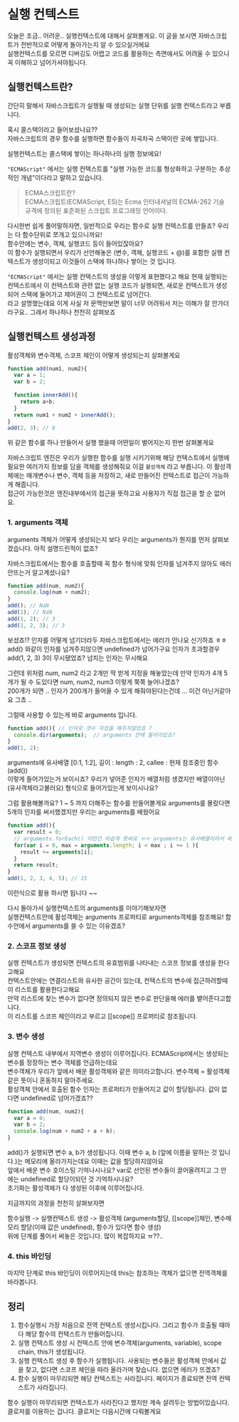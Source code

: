 # 실행 컨텍스트
오늘은 조금.. 어려운.. 실행컨텍스트에 대해서 살펴볼게요. 이 글을 보시면 자바스크립트가 전반적으로 어떻게 돌아가는지 알 수 있으실거에요  
실행컨텍스트를 모르면 디버깅도 어렵고 코드를 활용하는 측면에서도 어려울 수 있으니 꼭 이해하고 넘어가셔야됩니다.   

## 실행컨텍스트란?
간단히 말해서 자바스크립트가 실헹될 때 생성되는 실행 단위를 실행 컨텍스트라고 부릅니다.

혹시 콜스택이라고 들어보셨나요??    
자바스크립트의 경우 함수를 실행하면 함수들이 차곡차곡 스택이란 곳에 쌓입니다.   

실행컨텍스트는 콜스택에 쌓이는 하나하나의 실행 정보에요!    

`"ECMAScript"` 에서는 실행 컨텍스트를 "실행 가능한 코드를 형상화하고 구분하는 추상적인 개념"이다라고 말하고 있습니다. 

> ECMA스크립트란?    
> ECMA스크립트(ECMAScript, ES)는 Ecma 인터내셔널의 ECMA-262 기술 규격에 정의된 표준화된 스크립트 프로그래밍 언어이다.

다시한번 쉽게 풀어말하자면, 일반적으로 우리는 함수로 실행 컨텍스트를 만들죠? 우리는 다 함수단위로 쪼개고 있으니까요!     
함수안에는 변수, 객체, 실행코드 등이 들어있잖아요?    
이 함수가 실행되면서 우리가 선언해놓은 (변수, 객체, 실행코드 + @)를 포함한 실행 컨텍스트가 생성이되고 이것들이 스택에 하나하나 쌓이는 것 입니다.

`"ECMAScript"` 에서는 실행 컨텍스트의 생성을 이렇게 표현했다고 해요
현재 실행되는 컨텍스트에서 이 컨텍스트와 관련 없는 실행 코드가 실행되면, 새로운 컨텍스트가 생성되어 스택에 들어가고 제어권이 그 컨텍스트로 넘어간다.   
라고 설명했는데요 이게 사실 저 문맥만보면 말이 너무 어려워서 저는 이해가 잘 안가더라구요.. 그래서 하나하나 천천히 살펴보죠

## 실행컨텍스트 생성과정
활성객체와 변수객체, 스코프 체인이 어떻게 생성되는지 살펴볼게요

```js
function add(num1, num2){
  var a = 1;
  var b = 2;
  
  function innerAdd(){
    return a+b;
  }
  return num1 + num2 + innerAdd();
}
add(2, 3); // 8
```
위 같은 함수를 하나 만들어서 실행 했을때 어떤일이 벌어지는지 한번 살펴볼게요

자바스크립트 엔진은 우리가 실행한 함수를 실행 시키기위해 해당 컨텍스트에서 실행에 필요한 여러가지 정보를 담을 객체를 생성해줘요 이걸 `활성객체` 라고 부릅니다.
이 활성객체에는 매개변수나 변수, 객체 등을 저장하고, 새로 만들어진 컨텍스트로 접근이 가능하게 해줍니다.   
접근이 가능한것은 엔진내부에서의 접근을 뜻하고요 사용자가 직접 접근을 할 순 없어요. 

### 1. arguments 객체
arguments 객체가 어떻게 생성되는지 보다 우리는 arguments가 뭔지를 먼저 살펴보겠습니다. 아직 설명드린적이 없죠?

자바스크립트에서는 함수를 호출할때 꼭 함수 형식에 맞춰 인자를 넘겨주지 않아도 에러 안뜨는거 알고계셨나요?    
```js
function add(num, num2){
  console.log(num + num2);
}
add(); // NaN
add(1); // NaN
add(1, 2); // 3
add(1, 2, 3); // 3
```
보셨죠!? 인자를 어떻게 넘기더라두 자바스크립트에서는 에러가 안나요 신기하죠 ㅎㅎ    
add() 와같이 인자를 넘겨주지않으면 undefined가 넘어가구요 인자가 초과할경우 add(1, 2, 3) 3이 무시됐었죠? 넘치는 인자는 무시해요    

그런데 위처럼 num, num2 라고 2개만 딱 받게 지정을 해놓았는데 만약 인자가 4개 5개가 될 수 도있다면 num, num2, num3 이렇게 쭉쭉 늘어나겠죠?    
200개가 되면 .. 인자가 200개가 들어올 수 있게 해줘야된다는건데 ... 이건 아닌거같아요 그쵸 .. 

그럴때 사용할 수 있는게 바로 arguments 입니다.

```js
function add(){ // 인자로 갯수 지정을 해주지않았죠 ?
  console.dir(arguments);  // arguments 안에 들어가있죠?
}
add(1, 2);
```

arguments에 유사배열 [0:1, 1:2], 길이 : length : 2, callee : 현재 참조중인 함수 (add())     
이렇게 들어가있는거 보이시죠? 우리가 넣어준 인자가 배열처럼 생겼지만 배열이아닌 (유사객체라고불러요) 형식으로 들어가있는게 보이시나요?

그럼 활용해볼까요? 1 ~ 5 까지 더해주는 함수를 만들어볼게요 arguments를 몰랐다면 5개의 인자를 써서했겠지만 우리는 arguments를 배웠어요 
```js
function add(){
  var result = 0;
  // arguments.forEach() 이런건 아쉽게 못써요 ㅠㅠ arguments는 유사배열이라서 배열이 아니에요
  for(var i = 0, max = arguments.length; i < max ; i += 1 ){
    result += arguments[i];
  }
  return result;
}
add(1, 2, 3, 4, 5); // 15
```
이런식으로 활용 하시면 됩니다 ~~ 

다시 돌아가서 실행컨텍스트의 arguments를 이야기해보자면     
실행컨텍스트안에 활성객체는 arguments 프로퍼티로 arguments객체를 참조해요! 함수안에서 arguments를 쓸 수 있는 이유겠죠?

### 2. 스코프 정보 생성
실행 컨텍스트가 생성되면 컨텍스트의 유효범위를 나타내는 스코프 정보를 생성을 한다고해요  
컨텍스트안에는 연결리스트와 유사한 공간이 있는데, 컨텍스트의 변수에 접근하려할때 이 리스트를 활용한다고해요      
만약 리스트에 찾는 변수가 없다면 정의되지 않은 변수로 판단을해 에러를 뱉어준다고합니다.    
이 리스트를 스코프 체인이라고 부르고 [[scope]] 프로퍼티로 참조됩니다. 

### 3. 변수 생성
실행 컨텍스트 내부에서 지역변수 생성이 이루어집니다. ECMAScript에서는 생성되는 변수를 정장하는 변수 객체를 언급하는데요   
변수객체가 우리가 앞에서 배운 활성객체와 같은 의미라고합니다. 변수객체 = 활성객체 같은 뜻이니 혼동하지 말아주세요.   
활성객체 안에서 호출된 함수 인자는 프로퍼티가 만들어지고 값이 할당됩니다. 값이 없다면 undefined로 넘어가겠죠??  
```js
function add(num, num2){
  var a = 0;
  var b = 2;
  console.log(num + num2 + a + b);
}
```
add()가 실행되면 변수 a, b가 생성됩니다. 이때 변수 a, b (앞에 이름을 말하는 것 입니다.)는 메모리에 올라가지는데요 이때는 값을 할당하지않아요    
앞에서 배운 변수 호이스팅 기억나시나요? var로 선언된 변수들이 끌어올려지고 그 안에는 undefined로 할당이되던 것 기억하시나요?   
초기화는 활성객체가 다 생성된 이후에 이루어집니다.
   
지금까지의 과정을 천천히 살펴보자면 

함수실행 -> 실행컨텍스트 생성 -> 활성객체 (arguments할당, [[scope]]체인, 변수메모리 할당(이때 값은 undefined), 함수가 있다면 함수 생성)     
위에 단계를 풀어서 써놓은 것입니다. 많이 복잡하지요 ㅠ??.. 

### 4. this 바인딩 
마지막 단계로 this 바인딩이 이루어지는데 this는 참조하는 객체가 없으면 전역객체를 바라봅니다.    

## 정리
1. 함수실행시 가장 처음으로 전역 컨텍스트 생성시킵니다. 그리고 함수가 호출될 때마다 해당 함수의 컨텍스트가 만들어집니다.
2. 실행 컨텍스트 생성 시 컨텍스트 안에 변수객체(arguments, variable), scope chain, this가 생성됩니다.
3. 실행 컨텍스트 생성 후 함수가 실행됩니다. 사용되는 변수들은 활성객체 안에서 값을 찾고, 없다면 스코프 체인을 따라 올라가며 찾습니다. 없으면 에러가 뜨겠죠?
4. 함수 실행이 마무리되면 해당 컨텍스트는 사라집니다. 페이지가 종료되면 전역 컨텍스트가 사라집니다. 

함수 실행이 마무리되면 컨텍스트가 사라진다고 했지만 계속 살려두는 방법이있습니다. 클로저를 이용하는 겁니다. 클로저는 다음시간에 다뤄볼게요
